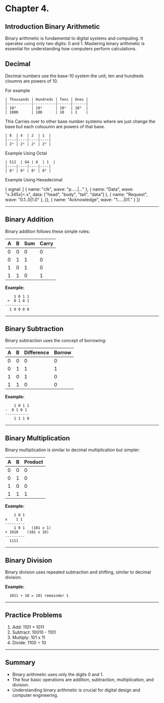 Chapter 4.
==

## Introduction Binary Arithmetic

Binary arithmetic is fundamental to digital systems and computing. It operates using only two digits: 0 and 1. Mastering binary arithmetic is essential for understanding how computers perform calculations.


## Decimal
Decimal numbers use the base-10 system the unit, ten and hundreds cloumns are powers of 10.

For example

    | Thousands | Hundreds | Tens | Ones |
    |-----------|----------|------|------|
    | 10³       | 10²      | 10¹  | 10⁰  |
    | 1000      | 100      | 10   | 1    |

This Carries over to other base number systems where we just change the base but each colouumn are powers of that base.

    | 8  | 4  | 2  | 1  |
    |----|----|----|----|
    | 2³ | 2² | 2¹ | 2⁰ |


Example Using Octal

    | 512  | 64 | 8  | 1  |
    |----|----|----|----|
    | 8³ | 8² | 8¹ | 8⁰ |

Example Using Hexadecimal




{ signal: [
  { name: "clk",         wave: "p.....|..." },
  { name: "Data",        wave: "x.345x|=.x", data: ["head", "body", "tail", "data"] },
  { name: "Request",     wave: "0.1..0|1.0" },
  {},
  { name: "Acknowledge", wave: "1.....|01." }
]}

---

## Binary Addition

Binary addition follows these simple rules:

| A | B | Sum | Carry |
|---|---|-----|-------|
| 0 | 0 |  0  |   0   |
| 0 | 1 |  1  |   0   |
| 1 | 0 |  1  |   0   |
| 1 | 1 |  0  |   1   |

**Example:**  

        1 0 1 1
     +  0 1 0 1
    -----------
      1 0 0 0 0


---

## Binary Subtraction

Binary subtraction uses the concept of borrowing:

| A | B | Difference | Borrow |
|---|---|-----------|--------|
| 0 | 0 |     0     |   0    |
| 0 | 1 |     1     |   1    |
| 1 | 0 |     1     |   0    |
| 1 | 1 |     0     |   0    |

**Example:**  
```
    1 0 1 1
-  0 1 0 1
-----------
    1 1 1 0
```

---

## Binary Multiplication

Binary multiplication is similar to decimal multiplication but simpler:

| A | B | Product |
|---|---|---------|
| 0 | 0 |    0    |
| 0 | 1 |    0    |
| 1 | 0 |    0    |
| 1 | 1 |    1    |

**Example:**  
```
    1 0 1
x    1 1
---------
    1 0 1   (101 x 1)
+ 1010    (101 x 10)
---------
  1111
```

---

## Binary Division

Binary division uses repeated subtraction and shifting, similar to decimal division.

**Example:**  
```
  1011 ÷ 10 = 101 remainder 1
```

---

## Practice Problems

1. Add: 1101 + 1011  
2. Subtract: 10010 - 1101  
3. Multiply: 101 x 11  
4. Divide: 1100 ÷ 10

---

## Summary

- Binary arithmetic uses only the digits 0 and 1.
- The four basic operations are addition, subtraction, multiplication, and division.
- Understanding binary arithmetic is crucial for digital design and computer engineering.
